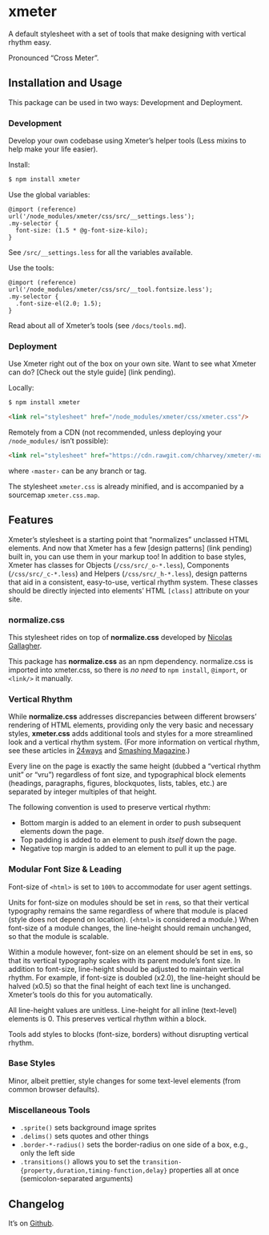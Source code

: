# xmeter
A default stylesheet with a set of tools that make designing with vertical rhythm easy.

Pronounced “Cross Meter”.


## Installation and Usage

This package can be used in two ways: Development and Deployment.

### Development

Develop your own codebase using Xmeter’s helper tools (Less mixins to help make your life easier).

Install:
```bash
$ npm install xmeter
```

Use the global variables:
```less
@import (reference) url('/node_modules/xmeter/css/src/__settings.less');
.my-selector {
  font-size: (1.5 * @g-font-size-kilo);
}
```
See `/src/__settings.less` for all the variables available.

Use the tools:
```less
@import (reference) url('/node_modules/xmeter/css/src/__tool.fontsize.less');
.my-selector {
  .font-size-el(2.0; 1.5);
}
```
Read about all of Xmeter’s tools (see `/docs/tools.md`).

### Deployment

Use Xmeter right out of the box on your own site.
Want to see what Xmeter can do? [Check out the style guide] (link pending).

Locally:
```bash
$ npm install xmeter
```
```html
<link rel="stylesheet" href="/node_modules/xmeter/css/xmeter.css"/>
```

Remotely from a CDN (not recommended, unless deploying your `/node_modules/` isn’t possible):
```html
<link rel="stylesheet" href="https://cdn.rawgit.com/chharvey/xmeter/‹master›/css/xmeter.css"/>
```
where `‹master›` can be any branch or tag.

The stylesheet `xmeter.css` is already minified, and is accompanied by a sourcemap `xmeter.css.map`.


## Features

Xmeter’s stylesheet is a starting point that “normalizes” unclassed HTML elements.
And now that Xmeter has a few [design patterns] (link pending) built in, you can use them in your markup too!
In addition to base styles, Xmeter has classes for Objects (`/css/src/_o-*.less`), Components (`/css/src/_c-*.less`) and Helpers (`/css/src/_h-*.less`),
design patterns that aid in a consistent, easy-to-use, vertical rhythm system.
These classes should be directly injected into elements’ HTML `[class]` attribute on your site.

### normalize.css

This stylesheet rides on top of **normalize.css** developed by
[Nicolas Gallagher](http://necolas.github.io/normalize.css/).

This package has **normalize.css** as an npm dependency.
normalize.css is imported into xmeter.css, so there is *no need* to
`npm install`, `@import`, or `<link/>` it manually.

### Vertical Rhythm

While **normalize.css** addresses discrepancies between different browsers’
rendering of HTML elements, providing only the very basic and necessary styles,
**xmeter.css** adds additional tools and styles for a more streamlined look and a
vertical rhythm system. (For more information on vertical rhythm, see these articles in
[24ways](http://24ways.org/2006/compose-to-a-vertical-rhythm/) and
[Smashing Magazine](http://www.smashingmagazine.com/2011/03/14/technical-web-typography-guidelines-and-techniques/#tt-rhythm).)

Every line on the page is exactly the same height
(dubbed a “vertical rhythm unit” or “vru”) regardless of font size, and
typographical block elements (headings, paragraphs, figures, blockquotes, lists,
tables, etc.) are separated by integer multiples of that height.

The following convention is used to preserve vertical rhythm:
- Bottom margin is added to an element in order to push subsequent elements down the page.
- Top padding is added to an element to push *itself* down the page.
- Negative top margin is added to an element to pull it up the page.

### Modular Font Size & Leading

Font-size of `<html>` is set to `100%` to accommodate for user agent settings.

Units for font-size on modules
should be set in `rem`s, so that their vertical typography remains the same
regardless of where that module is placed (style does not depend on location).
(`<html>` is considered a module.) When font-size of a module changes, the line-height
should remain unchanged, so that the module is scalable.

Within a module however, font-size on an element
should be set in `em`s, so that its vertical typography scales with
its parent module’s font size.
In addition to font-size, line-height should be adjusted to maintain vertical rhythm.
For example, if font-size is doubled (x2.0), the line-height should be halved (x0.5) so that the final
height of each text line is unchanged. Xmeter’s tools do this for you automatically.

All line-height values are unitless. Line-height for all inline (text-level) elements is 0.
This preserves vertical rhythm within a block.

Tools add styles to blocks (font-size, borders) without disrupting vertical rhythm.

### Base Styles

Minor, albeit prettier, style changes for some text-level elements (from common browser defaults).

### Miscellaneous Tools
- `.sprite()` sets background image sprites
- `.delims()` sets quotes and other things
- `.border-*-radius()` sets the border-radius on one side of a box, e.g., only the left side
- `.transitions()` allows you to set the
  `transition-{property,duration,timing-function,delay}` properties all at once (semicolon-separated arguments)


## Changelog

It’s on [Github](https://github.com/chharvey/xmeter/releases).
